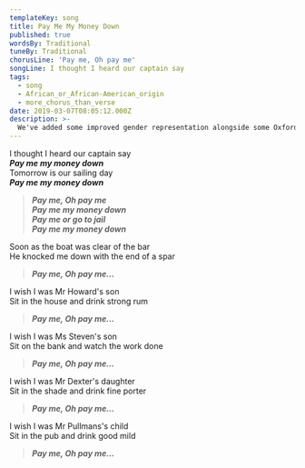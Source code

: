 ```yaml
---
templateKey: song
title: Pay Me My Money Down
published: true
wordsBy: Traditional
tuneBy: Traditional
chorusLine: 'Pay me, Oh pay me'
songLine: I thought I heard our captain say
tags:
  - song
  - African_or_African-American_origin
  - more_chorus_than_verse
date: 2019-03-07T08:05:12.000Z
description: >-
  We've added some improved gender representation alongside some Oxford-relevant verses.
---
```

I thought I heard our captain say\
***Pay me my money down***\
Tomorrow is our sailing day\
***Pay me my money down***

>***Pay me, Oh pay me\
Pay me my money down\
Pay me or go to jail\
Pay me my money down***

Soon as the boat was clear of the bar\
He knocked me down with the end of a spar

>***Pay me, Oh pay me...***

I wish I was Mr Howard's son\
Sit in the house and drink strong rum

>***Pay me, Oh pay me...***

I wish I was Ms Steven's son\
Sit on the bank and watch the work done

>***Pay me, Oh pay me...***

I wish I was Mr Dexter's daughter\
Sit in the shade and drink fine porter

>***Pay me, Oh pay me...***

I wish I was Mr Pullmans's child\
Sit in the pub and drink good mild

>***Pay me, Oh pay me...***
